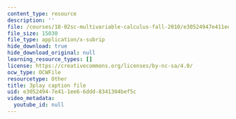 ```yaml
---
content_type: resource
description: ''
file: /courses/18-02sc-multivariable-calculus-fall-2010/e30524947e411ee66ddd8341304bef5c_YwZYSTQs-Hk.srt
file_size: 15030
file_type: application/x-subrip
hide_download: true
hide_download_original: null
learning_resource_types: []
license: https://creativecommons.org/licenses/by-nc-sa/4.0/
ocw_type: OCWFile
resourcetype: Other
title: 3play caption file
uid: e3052494-7e41-1ee6-6ddd-8341304bef5c
video_metadata:
  youtube_id: null
---
```

